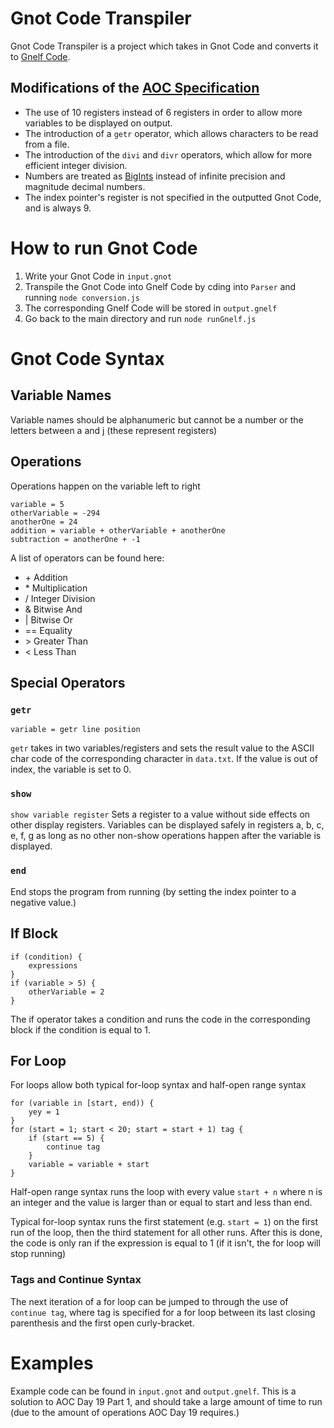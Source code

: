 # Gnot Code Transpiler
Gnot Code Transpiler is a project which takes in Gnot Code and converts it to [Gnelf Code](https://adventofcode.com/2018/day/19).

## Modifications of the [AOC Specification](https://adventofcode.com/2018/day/19)
* The use of 10 registers instead of 6 registers in order to allow more variables to be displayed on output.
* The introduction of a `getr` operator, which allows characters to be read from a file.
* The introduction of the `divi` and `divr` operators, which allow for more efficient integer division.
* Numbers are treated as [BigInts](https://developer.mozilla.org/en-US/docs/Web/JavaScript/Reference/Global_Objects/BigInt) instead of infinite precision and magnitude decimal numbers.
* The index pointer's register is not specified in the outputted Gnot Code, and is always 9.

# How to run Gnot Code
1. Write your Gnot Code in `input.gnot`
2. Transpile the Gnot Code into Gnelf Code by cding into `Parser` and running `node conversion.js`
3. The corresponding Gnelf Code will be stored in `output.gnelf`
4. Go back to the main directory and run `node runGnelf.js`

# Gnot Code Syntax
## Variable Names
Variable names should be alphanumeric but cannot be a number or the letters between a and j (these represent registers)
## Operations
Operations happen on the variable left to right
```gnot
variable = 5
otherVariable = -294
anotherOne = 24
addition = variable + otherVariable + anotherOne
subtraction = anotherOne + -1
```
A list of operators can be found here:
* \+ Addition
* \* Multiplication
* / Integer Division
* & Bitwise And
* | Bitwise Or
* == Equality
* \> Greater Than
* < Less Than
## Special Operators
### `getr`
`variable = getr line position`

`getr` takes in two variables/registers and sets the result value to the ASCII char code of the corresponding character in `data.txt`. If the value is out of index, the variable is set to 0.
### `show`
`show variable register`
Sets a register to a value without side effects on other display registers.
Variables can be displayed safely in registers a, b, c, e, f, g as long as no other non-show operations happen after the variable is displayed.
### `end`
End stops the program from running (by setting the index pointer to a negative value.)
## If Block
```gnot
if (condition) {
    expressions
}
if (variable > 5) {
    otherVariable = 2
}
```
The if operator takes a condition and runs the code in the corresponding block if the condition is equal to 1.
## For Loop
For loops allow both typical for-loop syntax and half-open range syntax
```gnot
for (variable in [start, end)) {
    yey = 1   
}
for (start = 1; start < 20; start = start + 1) tag {
    if (start == 5) {
        continue tag
    }
    variable = variable + start
}
```
Half-open range syntax runs the loop with every value `start + n` where n is an integer and the value is larger than or equal to start and less than end.

Typical for-loop syntax runs the first statement (e.g. `start = 1`) on the first run of the loop, then the third statement for all other runs. After this is done, the code is only ran if the expression is equal to 1 (if it isn't, the for loop will stop running)

### Tags and Continue Syntax
The next iteration of a for loop can be jumped to through the use of `continue tag`, where tag is specified for a for loop between its last closing parenthesis and the first open curly-bracket.
# Examples
Example code can be found in `input.gnot` and `output.gnelf`. This is a solution to AOC Day 19 Part 1, and should take a large amount of time to run (due to the amount of operations AOC Day 19 requires.)
